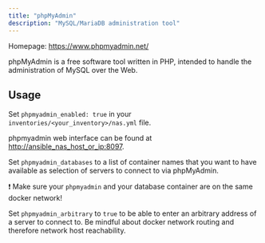 ```yaml
---
title: "phpMyAdmin"
description: "MySQL/MariaDB administration tool"
---
```


Homepage: <https://www.phpmyadmin.net/>

phpMyAdmin is a free software tool written in PHP, intended to handle the administration of MySQL over the Web.

## Usage

Set `phpmyadmin_enabled: true` in your `inventories/<your_inventory>/nas.yml` file.

phpmyadmin web interface can be found at <http://ansible_nas_host_or_ip:8097>.

Set `phpmyadmin_databases` to a list of container names that you want to have available as selection of servers to connect to via phpMyAdmin.

:exclamation: Make sure your `phpmyadmin` and your database container are on the same docker network!

Set `phpmyadmin_arbitrary` to `true` to be able to enter an arbitrary address of a server to connect to. Be mindful about docker network routing and therefore network host reachability.
